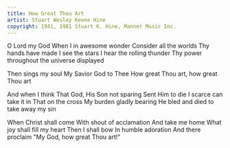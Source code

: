 ```yaml
---
title: How Great Thou Art
artist: Stuart Wesley Keene Hine
copyright: 1941, 1981 Stuart K. Hine, Manner Music Inc.
---
```


O Lord my God
When I in awesome wonder
Consider all the worlds Thy hands have made
I see the stars
I hear the rolling thunder
Thy power throughout the universe displayed

Then sings my soul
My Savior God to Thee
How great Thou art, how great Thou art

And when I think
That God, His Son not sparing
Sent Him to die
I scarce can take it in
That on the cross
My burden gladly bearing
He bled and died to take away my sin

When Christ shall come
With shout of acclamation
And take me home
What joy shall fill my heart
Then I shall bow
In humble adoration
And there proclaim
"My God, how great Thou art!"
